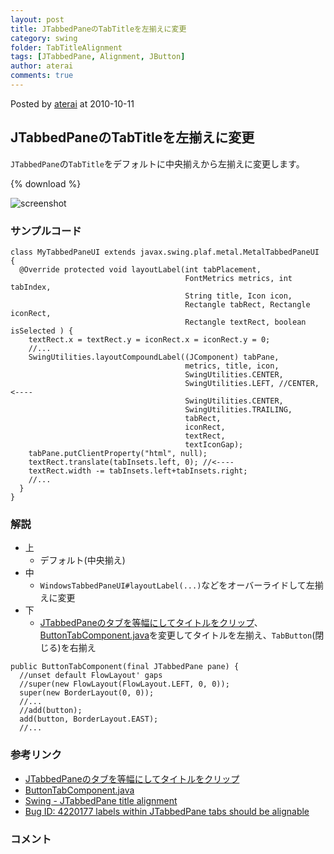 ```yaml
---
layout: post
title: JTabbedPaneのTabTitleを左揃えに変更
category: swing
folder: TabTitleAlignment
tags: [JTabbedPane, Alignment, JButton]
author: aterai
comments: true
---
```


Posted by [aterai](http://terai.xrea.jp/aterai.html) at 2010-10-11

## JTabbedPaneのTabTitleを左揃えに変更
`JTabbedPane`の`TabTitle`をデフォルトに中央揃えから左揃えに変更します。

{% download %}

![screenshot](https://lh5.googleusercontent.com/_9Z4BYR88imo/TQTU2Jp4a6I/AAAAAAAAAms/x6g2ML8eyyQ/s800/TabTitleAlignment.png)

### サンプルコード
<pre class="prettyprint"><code>class MyTabbedPaneUI extends javax.swing.plaf.metal.MetalTabbedPaneUI {
  @Override protected void layoutLabel(int tabPlacement,
                                       FontMetrics metrics, int tabIndex,
                                       String title, Icon icon,
                                       Rectangle tabRect, Rectangle iconRect,
                                       Rectangle textRect, boolean isSelected ) {
    textRect.x = textRect.y = iconRect.x = iconRect.y = 0;
    //...
    SwingUtilities.layoutCompoundLabel((JComponent) tabPane,
                                       metrics, title, icon,
                                       SwingUtilities.CENTER,
                                       SwingUtilities.LEFT, //CENTER, &lt;----
                                       SwingUtilities.CENTER,
                                       SwingUtilities.TRAILING,
                                       tabRect,
                                       iconRect,
                                       textRect,
                                       textIconGap);
    tabPane.putClientProperty("html", null);
    textRect.translate(tabInsets.left, 0); //&lt;----
    textRect.width -= tabInsets.left+tabInsets.right;
    //...
  }
}
</code></pre>

### 解説
- 上
    - デフォルト(中央揃え)
- 中
    - `WindowsTabbedPaneUI#layoutLabel(...)`などをオーバーライドして左揃えに変更
- 下
    - [JTabbedPaneのタブを等幅にしてタイトルをクリップ](http://terai.xrea.jp/Swing/ClippedTitleTab.html)、[ButtonTabComponent.java](http://docs.oracle.com/javase/tutorial/uiswing/examples/components/TabComponentsDemoProject/src/components/ButtonTabComponent.java)を変更してタイトルを左揃え、`TabButton`(閉じる)を右揃え

<!-- dummy comment line for breaking list -->

<pre class="prettyprint"><code>public ButtonTabComponent(final JTabbedPane pane) {
  //unset default FlowLayout' gaps
  //super(new FlowLayout(FlowLayout.LEFT, 0, 0));
  super(new BorderLayout(0, 0));
  //...
  //add(button);
  add(button, BorderLayout.EAST);
  //...
</code></pre>

### 参考リンク
- [JTabbedPaneのタブを等幅にしてタイトルをクリップ](http://terai.xrea.jp/Swing/ClippedTitleTab.html)
- [ButtonTabComponent.java](http://docs.oracle.com/javase/tutorial/uiswing/examples/components/TabComponentsDemoProject/src/components/ButtonTabComponent.java)
- [Swing - JTabbedPane title alignment](https://forums.oracle.com/thread/1556158)
- [Bug ID: 4220177 labels within JTabbedPane tabs should be alignable](http://bugs.sun.com/bugdatabase/view_bug.do?bug_id=4220177)

<!-- dummy comment line for breaking list -->

### コメント
